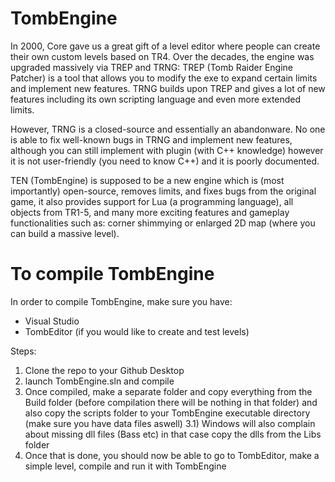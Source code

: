 # TombEngine 

In 2000, Core gave us a great gift of a level editor where people can create their own custom levels based on TR4.
Over the decades, the engine was upgraded massively via TREP and TRNG:
TREP (Tomb Raider Engine Patcher) is a tool that allows you to modify the exe to expand certain limits and implement new features.
TRNG builds upon TREP and gives a lot of new features including its own scripting language and even more extended limits.

However, TRNG is a closed-source and essentially an abandonware. No one is able to fix well-known bugs in TRNG and implement new features, 
although you can still implement with plugin (with C++ knowledge) however it is not user-friendly (you need to know C++) and it is poorly documented.

TEN (TombEngine) is supposed to be a new engine which is (most importantly) open-source, removes limits, and fixes bugs from the original game,
it also provides support for Lua (a programming language), all objects from TR1-5, and many more exciting features and gameplay functionalities such as: corner shimmying or enlarged 2D map (where you can build a massive level).

# To compile TombEngine

In order to compile TombEngine, make sure you have:
- Visual Studio
- TombEditor (if you would like to create and test levels)

Steps:
1) Clone the repo to your Github Desktop
2) launch TombEngine.sln and compile
3) Once compiled, make a separate folder and copy everything from the Build folder (before compilation there will be nothing in that folder) and also copy the scripts folder to your TombEngine executable directory (make sure you have data files aswell)
  3.1) Windows will also complain about missing dll files (Bass etc) in that case copy the dlls from the Libs folder
4) Once that is done, you should now be able to go to TombEditor, make a simple level, compile and run it with TombEngine
